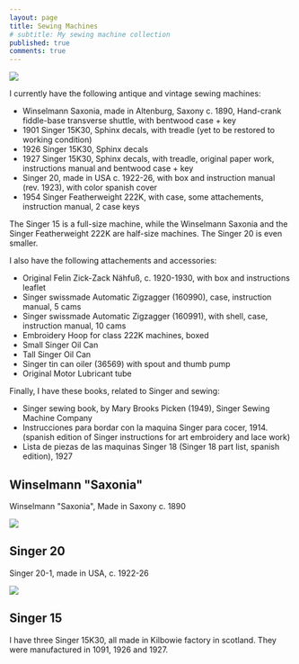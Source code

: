 ```yaml
---
layout: page
title: Sewing Machines
# subtitle: My sewing machine collection
published: true
comments: true
---
```


[![](../assets/img/vsm/222K/SingerFeatherweight222K.jpg)]()

I currently have the following antique and vintage sewing machines:

- Winselmann Saxonia, made in Altenburg, Saxony c. 1890, Hand-crank fiddle-base transverse shuttle, with bentwood case + key
- 1901 Singer 15K30, Sphinx decals, with treadle (yet to be restored to working condition)
- 1926 Singer 15K30, Sphinx decals
- 1927 Singer 15K30, Sphinx decals, with treadle, original paper work, instructions manual and bentwood case + key
- Singer 20, made in USA c. 1922-26, with box and instruction manual (rev. 1923), with color spanish cover
- 1954 Singer Featherweight 222K, with case, some attachements, instruction manual, 2 case keys

The Singer 15 is a full-size machine, while the Winselmann Saxonia and the Singer Featherweight 222K are half-size machines. The Singer 20 is even smaller.

I also have the following attachements and accessories:

- Original Felin Zick-Zack Nähfuß, c. 1920-1930, with box and instructions leaflet
- Singer swissmade Automatic Zigzagger (160990), case, instruction manual, 5 cams 
- Singer swissmade Automatic Zigzagger (160991), with shell, case, instruction manual, 10 cams
- Embroidery Hoop for class 222K machines, boxed
- Small Singer Oil Can
- Tall Singer Oil Can
- Singer tin can oiler (36569) with spout and thumb pump
- Original Motor Lubricant tube

Finally, I have these books, related to Singer and sewing:

- Singer sewing book, by Mary Brooks Picken (1949), Singer Sewing Machine Company
- Instrucciones para bordar con la maquina Singer para cocer, 1914. (spanish edition of Singer instructions for art embroidery and lace work)
- Lista de piezas de las maquinas Singer 18 (Singer 18 part list, spanish edition), 1927

## Winselmann "Saxonia"

Winselmann "Saxonia", Made in Saxony c. 1890

[![](../assets/img/vsm/saxonia/20240202_165749.jpg)]()

## Singer 20

Singer 20-1, made in USA, c. 1922-26

[![](../assets/img/vsm/singer20/20240119_170434.jpg)]()

## Singer 15

I have three Singer 15K30, all made in Kilbowie factory in scotland. They were manufactured in 1091, 1926 and 1927.